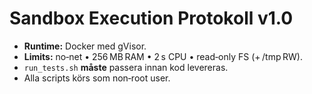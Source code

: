 # Sandbox Execution Protokoll v1.0

* **Runtime:** Docker med gVisor.  
* **Limits:** no‑net • 256 MB RAM • 2 s CPU • read‑only FS (+ /tmp RW).  
* `run_tests.sh` **måste** passera innan kod levereras.  
* Alla scripts körs som non‑root user.
